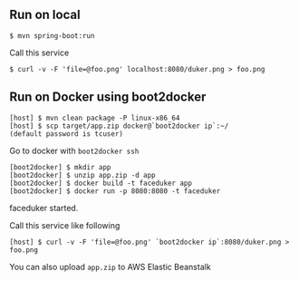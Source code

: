 ## Run on local

```
$ mvn spring-boot:run
```

Call this service

```
$ curl -v -F 'file=@foo.png' localhost:8080/duker.png > foo.png
```

## Run on Docker using boot2docker

```
[host] $ mvn clean package -P linux-x86_64
[host] $ scp target/app.zip docker@`boot2docker ip`:~/
(default password is tcuser)
```

Go to docker with `boot2docker ssh`

```
[boot2docker] $ mkdir app
[boot2docker] $ unzip app.zip -d app
[boot2docker] $ docker build -t faceduker app
[boot2docker] $ docker run -p 8080:8080 -t faceduker
```
faceduker started.

Call this service like following

```
[host] $ curl -v -F 'file=@foo.png' `boot2docker ip`:8080/duker.png > foo.png
```

You can also upload `app.zip` to AWS Elastic Beanstalk
